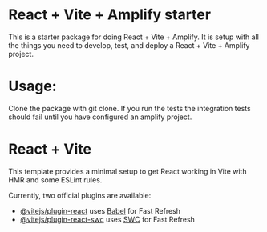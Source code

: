 
# React + Vite + Amplify starter
This is a starter package for doing React + Vite + Amplify. It is setup with all the things you need to develop, test, and deploy a React + Vite + Amplify project.

# Usage:
Clone the package with git clone. If you run the tests the integration tests should fail until you have configured an amplify project.


# React + Vite

This template provides a minimal setup to get React working in Vite with HMR and some ESLint rules.

Currently, two official plugins are available:

- [@vitejs/plugin-react](https://github.com/vitejs/vite-plugin-react/blob/main/packages/plugin-react/README.md) uses [Babel](https://babeljs.io/) for Fast Refresh
- [@vitejs/plugin-react-swc](https://github.com/vitejs/vite-plugin-react-swc) uses [SWC](https://swc.rs/) for Fast Refresh
